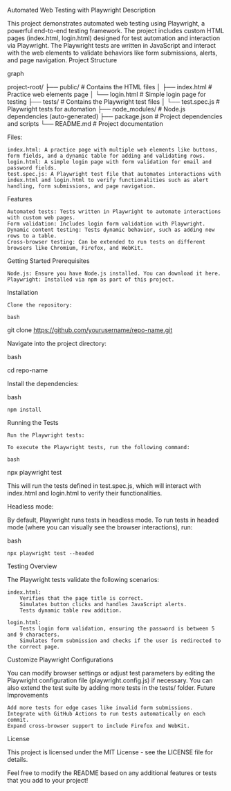Automated Web Testing with Playwright
Description

This project demonstrates automated web testing using Playwright, a powerful end-to-end testing framework. The project includes custom HTML pages (index.html, login.html) designed for test automation and interaction via Playwright. The Playwright tests are written in JavaScript and interact with the web elements to validate behaviors like form submissions, alerts, and page navigation.
Project Structure

graph

project-root/
├── public/                 # Contains the HTML files
│   ├── index.html          # Practice web elements page
│   └── login.html          # Simple login page for testing
├── tests/                  # Contains the Playwright test files
│   └── test.spec.js        # Playwright tests for automation
├── node_modules/           # Node.js dependencies (auto-generated)
├── package.json            # Project dependencies and scripts
└── README.md               # Project documentation

Files:

    index.html: A practice page with multiple web elements like buttons, form fields, and a dynamic table for adding and validating rows.
    login.html: A simple login page with form validation for email and password fields.
    test.spec.js: A Playwright test file that automates interactions with index.html and login.html to verify functionalities such as alert handling, form submissions, and page navigation.

Features

    Automated tests: Tests written in Playwright to automate interactions with custom web pages.
    Form validation: Includes login form validation with Playwright.
    Dynamic content testing: Tests dynamic behavior, such as adding new rows to a table.
    Cross-browser testing: Can be extended to run tests on different browsers like Chromium, Firefox, and WebKit.

Getting Started
Prerequisites

    Node.js: Ensure you have Node.js installed. You can download it here.
    Playwright: Installed via npm as part of this project.

Installation

    Clone the repository:

    bash

git clone https://github.com/yourusername/repo-name.git

Navigate into the project directory:

bash

cd repo-name

Install the dependencies:

bash

    npm install

Running the Tests

    Run the Playwright tests:

    To execute the Playwright tests, run the following command:

    bash

npx playwright test

This will run the tests defined in test.spec.js, which will interact with index.html and login.html to verify their functionalities.

Headless mode:

By default, Playwright runs tests in headless mode. To run tests in headed mode (where you can visually see the browser interactions), run:

bash

    npx playwright test --headed

Testing Overview

The Playwright tests validate the following scenarios:

    index.html:
        Verifies that the page title is correct.
        Simulates button clicks and handles JavaScript alerts.
        Tests dynamic table row addition.

    login.html:
        Tests login form validation, ensuring the password is between 5 and 9 characters.
        Simulates form submission and checks if the user is redirected to the correct page.

Customize Playwright Configurations

You can modify browser settings or adjust test parameters by editing the Playwright configuration file (playwright.config.js) if necessary. You can also extend the test suite by adding more tests in the tests/ folder.
Future Improvements

    Add more tests for edge cases like invalid form submissions.
    Integrate with GitHub Actions to run tests automatically on each commit.
    Expand cross-browser support to include Firefox and WebKit.

License

This project is licensed under the MIT License - see the LICENSE file for details.

Feel free to modify the README based on any additional features or tests that you add to your project!
